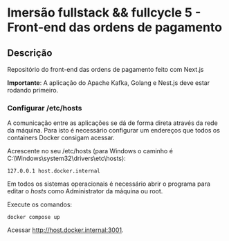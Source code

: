 # Imersão fullstack && fullcycle 5 - Front-end das ordens de pagamento

## Descrição

Repositório do front-end das ordens de pagamento feito com Next.js

**Importante**: A aplicação do Apache Kafka, Golang e Nest.js deve estar rodando primeiro.

### Configurar /etc/hosts

A comunicação entre as aplicações se dá de forma direta através da rede da máquina.
Para isto é necessário configurar um endereços que todos os containers Docker consigam acessar.

Acrescente no seu /etc/hosts (para Windows o caminho é C:\Windows\system32\drivers\etc\hosts):

```
127.0.0.1 host.docker.internal
```

Em todos os sistemas operacionais é necessário abrir o programa para editar o _hosts_ como Administrator da máquina ou root.

Execute os comandos:

```
docker compose up
```

Acessar http://host.docker.internal:3001.
